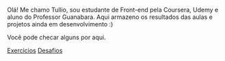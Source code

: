 Olá! Me chamo Tullio, sou estudante de Front-end pela Coursera, Udemy e aluno do Professor Guanabara. 
Aqui armazeno os resultados das aulas e projetos ainda em desenvolvimento :)

Você pode checar alguns por aqui.


<a href="https://silvatullio.github.io/html-css/Exercicios/index.html">Exercicios</a>
<a href="">Desafios</a>

